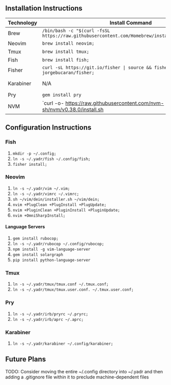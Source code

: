 ## Installation Instructions

Technology | Install Command | Latest Instructions
---------- | --------------- | -------------------
Brew | `/bin/bash -c "$(curl -fsSL https://raw.githubusercontent.com/Homebrew/install/HEAD/install.sh)"` | https://github.com/Homebrew/brew
Neovim | `brew install neovim;` | https://github.com/neovim/neovim
Tmux | `brew install tmux;` | 
Fish | `brew install fish;` | https://fishshell.com/
Fisher | `curl -sL https://git.io/fisher \| source && fisher install jorgebucaran/fisher;` | https://github.com/jorgebucaran/fisher
Karabiner | N/A | https://github.com/pqrs-org/Karabiner-Elements
Pry | `gem install pry` | https://github.com/pry/pry
NVM | `curl -o- https://raw.githubusercontent.com/nvm-sh/nvm/v0.38.0/install.sh | bash` | https://github.com/nvm-sh/nvm


## Configuration Instructions

### Fish

1. `mkdir -p ~/.config;`
1. `ln -s ~/.yadr/fish ~/.config/fish;`
1. `fisher install;`

### Neovim

1. `ln -s ~/.yadr/vim ~/.vim;`
1. `ln -s ~/.yadr/vimrc ~/.vimrc;`
1. `sh ~/vim/dein/installer.sh ~/vim/dein;`
1. `nvim +PlugClean +PlugInstall +PlugUpdate;`
1. `nvim +PluginClean +PluginInstall +PluginUpdate;`
1. `nvim +OmniSharpInstall;`

#### Language Servers

1. `gem install rubocop;`
1. `ln -s ~/.yadr/rubocop ~/.config/rubocop;`
1. `npm install -g vim-language-server`
1. `gem install solargraph`
1. `pip install python-language-server`

### Tmux

1. `ln -s ~/.yadr/tmux/tmux.conf ~/.tmux.conf;`
1. `ln -s ~/.yadr/tmux/tmux.user.conf. ~/.tmux.user.conf;`

### Pry

1. `ln -s ~/.yadr/irb/pryrc ~/.pryrc;`
1. `ln -s ~/.yadr/irb/aprc ~/.aprc;`

### Karabiner

1. `ln -s ~/.yadr/karabiner ~/.config/karabiner;`

## Future Plans

TODO: Consider moving the entire ~/.config directory into ~/.yadr and then adding a .gitignore file within it to preclude machine-dependent files

